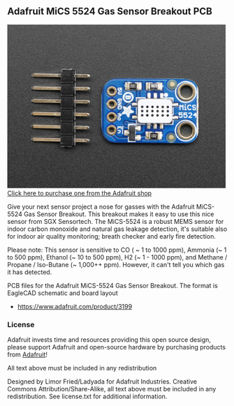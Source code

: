 ## Adafruit MiCS 5524 Gas Sensor Breakout PCB
<a href="http://www.adafruit.com/products/3199"><img src="assets/image.jpg?raw=true" width="500px"><br/>
Click here to purchase one from the Adafruit shop</a>

Give your next sensor project a nose for gasses with the Adafruit MiCS-5524 Gas Sensor Breakout. This breakout makes it easy to use this nice sensor from SGX Sensortech. The MiCS-5524 is a robust MEMS sensor for indoor carbon monoxide and natural gas leakage detection, it's suitable also for indoor air quality monitoring; breath checker and early fire detection.

Please note: This sensor is sensitive to CO ( ~ 1 to 1000 ppm), Ammonia (~ 1 to 500 ppm), Ethanol (~ 10 to 500 ppm), H2 (~ 1 - 1000 ppm), and Methane / Propane / Iso-Butane (~ 1,000++ ppm). However, it can't tell you which gas it has detected. 

PCB files for the Adafruit MiCS-5524 Gas Sensor Breakout. The format is EagleCAD schematic and board layout
- https://www.adafruit.com/product/3199

### License

Adafruit invests time and resources providing this open source design, please support Adafruit and open-source hardware by purchasing products from [Adafruit](https://www.adafruit.com)!

All text above must be included in any redistribution

Designed by Limor Fried/Ladyada for Adafruit Industries.
Creative Commons Attribution/Share-Alike, all text above must be included in any redistribution. 
See license.txt for additional information.
